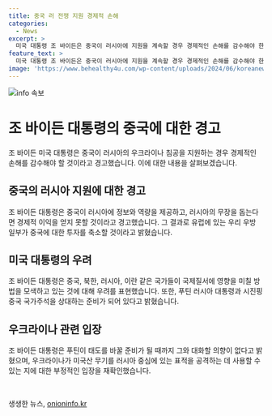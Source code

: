 ```yaml
---
title: 중국 러 전쟁 지원 경제적 손해
categories:
  - News
excerpt: >
  미국 대통령 조 바이든은 중국이 러시아에 지원을 계속할 경우 경제적인 손해를 감수해야 한다고 경고했다. 바이든 대통령은 나토 정상회의 후 기자회견에서 중국이 러시아 지원으로 경제적 이익을 얻지 못할 것이라고 강조했으며, 중국이 행동에 따른 대가를 이해해야 한다고 주장했다. 또한, 바이든 대통령은 중국, 북한, 러시아, 이란의 국제질서에 미칠 영향에 대해 우려를 표명했다. 함께, 푸틴 러시아 대통령과 시진핑 중국 국가주석을 상대할 준비가 되어있으며, 휴전 협상에서 어느 정도의 진전이 이뤄지고 있다고 밝혔다.
feature_text: >
  미국 대통령 조 바이든은 중국이 러시아에 지원을 계속할 경우 경제적인 손해를 감수해야 한다고 경고했다. 바이든 대통령은 나토 정상회의 후 기자회견에서 중국이 러시아 지원으로 경제적 이익을 얻지 못할 것이라고 강조했으며, 중국이 행동에 따른 대가를 이해해야 한다고 주장했다. 또한, 바이든 대통령은 중국, 북한, 러시아, 이란의 국제질서에 미칠 영향에 대해 우려를 표명했다. 함께, 푸틴 러시아 대통령과 시진핑 중국 국가주석을 상대할 준비가 되어있으며, 휴전 협상에서 어느 정도의 진전이 이뤄지고 있다고 밝혔다.
image: 'https://www.behealthy4u.com/wp-content/uploads/2024/06/koreanews.jpg'
---
```


<p><img src="https://www.behealthy4u.com/wp-content/uploads/2024/06/koreanews.jpg" alt="info 속보" /></p>

<h1 data-ke-size="size26">조 바이든 대통령의 중국에 대한 경고</h1>

<p data-ke-size="size16">조 바이든 미국 대통령은 중국이 러시아의 우크라이나 침공을 지원하는 경우 경제적인 손해를 감수해야 할 것이라고 경고했습니다. 이에 대한 내용을 살펴보겠습니다.</p>

<h2 data-ke-size="size24">중국의 러시아 지원에 대한 경고</h2>

<p data-ke-size="size16">조 바이든 대통령은 중국이 러시아에 정보와 역량을 제공하고, 러시아의 무장을 돕는다면 경제적 이익을 얻지 못할 것이라고 경고했습니다. 그 결과로 유럽에 있는 우리 우방 일부가 중국에 대한 투자를 축소할 것이라고 밝혔습니다.</p>

<h2 data-ke-size="size24">미국 대통령의 우려</h2>

<p data-ke-size="size16">조 바이든 대통령은 중국, 북한, 러시아, 이란 같은 국가들이 국제질서에 영향을 미칠 방법을 모색하고 있는 것에 대해 우려를 표현했습니다. 또한, 푸틴 러시아 대통령과 시진핑 중국 국가주석을 상대하는 준비가 되어 있다고 밝혔습니다.</p>

<h2 data-ke-size="size24">우크라이나 관련 입장</h2>

<p data-ke-size="size16">조 바이든 대통령은 푸틴이 태도를 바꿀 준비가 될 때까지 그와 대화할 의향이 없다고 밝혔으며, 우크라이나가 미국산 무기를 러시아 중심에 있는 표적을 공격하는 데 사용할 수 있는 지에 대한 부정적인 입장을 재확인했습니다.</p>

<p data-ke-size="size16">&nbsp;</p>
생생한 뉴스, <a href="https://onioninfo.kr" rel="dofollow">onioninfo.kr</a>


